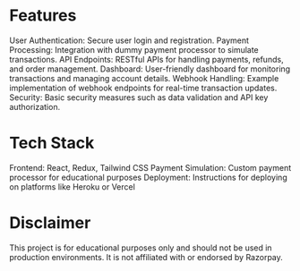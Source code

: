 # Features
User Authentication: Secure user login and registration.
Payment Processing: Integration with dummy payment processor to simulate transactions.
API Endpoints: RESTful APIs for handling payments, refunds, and order management.
Dashboard: User-friendly dashboard for monitoring transactions and managing account details.
Webhook Handling: Example implementation of webhook endpoints for real-time transaction updates.
Security: Basic security measures such as data validation and API key authorization.
# Tech Stack
Frontend: React, Redux, Tailwind CSS
Payment Simulation: Custom payment processor for educational purposes
Deployment: Instructions for deploying on platforms like Heroku or Vercel
# Disclaimer
This project is for educational purposes only and should not be used in production environments. It is not affiliated with or endorsed by Razorpay.
